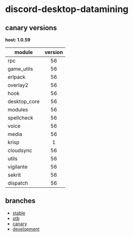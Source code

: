 # discord-desktop-datamining

## canary versions

**host: 1.0.59**

| module | version |
| ------ | :-----: |
| rpc | 56 |
| game_utils | 56 |
| erlpack | 56 |
| overlay2 | 56 |
| hook | 56 |
| desktop_core | 56 |
| modules | 56 |
| spellcheck | 56 |
| voice | 56 |
| media | 56 |
| krisp | 1 |
| cloudsync | 56 |
| utils | 56 |
| vigilante | 56 |
| sekrit | 56 |
| dispatch | 56 |

## branches

- [stable](https://github.com/OpenAsar/discord-desktop-datamining/tree/stable)
- [ptb](https://github.com/OpenAsar/discord-desktop-datamining/tree/ptb)
- [canary](https://github.com/OpenAsar/discord-desktop-datamining/tree/canary)
- [development](https://github.com/OpenAsar/discord-desktop-datamining/tree/development)